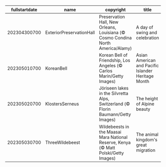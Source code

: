 |fullstartdate|name|copyright|title|image|
|--|--|--|--|--|
202304300700|ExteriorPreservationHall|Preservation Hall, New Orleans, Louisiana (© Cosmo Condina North America/Alamy)|A day of swing and celebration|![](/en-US/2023/05/202304300700ExteriorPreservationHall.jpg)|
202305010700|KoreanBell|Korean Bell of Friendship, Los Angeles (© Carlos Marin/Getty Images)|Asian American and Pacific Islander Heritage Month|![](/en-US/2023/05/202305010700KoreanBell.jpg)|
202305020700|KlostersSerneus|Jöriseen lakes in the Silvretta Alps, Switzerland (© Florin Baumann/Getty Images)|The height of Alpine beauty|![](/en-US/2023/05/202305020700KlostersSerneus.jpg)|
202305030700|ThreeWildebeest|Wildebeests in the Maasai Mara National Reserve, Kenya (© Matt Polski/Getty Images)|The animal kingdom's great migration|![](/en-US/2023/05/202305030700ThreeWildebeest.jpg)|
